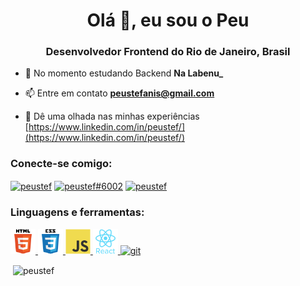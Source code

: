 <h1 align="center">Olá 👋, eu sou o Peu</h1>
<h3 align="center">Desenvolvedor Frontend do Rio de Janeiro, Brasil</h3>

- 🌱 No momento estudando Backend **Na Labenu_**

- 📫 Entre em contato **peustefanis@gmail.com**

- 📄 Dê uma olhada nas minhas experiências [https://www.linkedin.com/in/peustef/](https://www.linkedin.com/in/peustef/)

<h3 align="left">Conecte-se comigo:</h3>
<p align="left">
<a href="https://linkedin.com/in/peustef" target="blank"><img align="center" src="https://raw.githubusercontent.com/rahuldkjain/github-profile-readme-generator/master/src/images/icons/Social/linked-in-alt.svg" alt="peustef" height="30" width="40" /></a>
<a href="https://discordapp.com/users/283304163105046539" target="blank"><img align="center" src="https://raw.githubusercontent.com/rahuldkjain/github-profile-readme-generator/master/src/images/icons/Social/discord.svg" alt="peustef#6002" height="30" width="40" /></a>
<a href="https://www.hackerrank.com/peustef" target="blank"><img align="center" src="https://raw.githubusercontent.com/rahuldkjain/github-profile-readme-generator/master/src/images/icons/Social/hackerrank.svg" alt="peustef" height="30" width="40" /></a>
</p>

<h3 align="left">Linguagens e ferramentas:</h3>
<p align="left"> <a href="https://www.w3.org/html/" target="_blank"> <img src="https://raw.githubusercontent.com/devicons/devicon/master/icons/html5/html5-original-wordmark.svg" alt="html5" width="40" height="40"/> </a>  <a href="https://www.w3schools.com/css/" target="_blank"> <img src="https://raw.githubusercontent.com/devicons/devicon/master/icons/css3/css3-original-wordmark.svg" alt="css3" width="40" height="40"/> </a> <a href="https://developer.mozilla.org/en-US/docs/Web/JavaScript" target="_blank"> <img src="https://raw.githubusercontent.com/devicons/devicon/master/icons/javascript/javascript-original.svg" alt="javascript" width="40" height="40"/> </a> <a href="https://reactjs.org/" target="_blank"> <img src="https://raw.githubusercontent.com/devicons/devicon/master/icons/react/react-original-wordmark.svg" alt="react" width="40" height="40"/> </a> <a href="https://git-scm.com/" target="_blank"> <img src="https://www.vectorlogo.zone/logos/git-scm/git-scm-icon.svg" alt="git" width="40" height="40"/> </a> </p>

<p>&nbsp;<img align="center" src="https://github-readme-stats.vercel.app/api?username=peustef&show_icons=true&theme=react&locale=en" alt="peustef" /></p>
